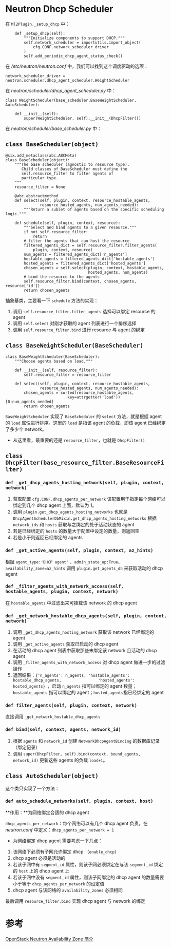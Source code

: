 # Neutron Dhcp Scheduler

在 `Ml2Plugin._setup_dhcp` 中：

```
    def _setup_dhcp(self):
        """Initialize components to support DHCP."""
        self.network_scheduler = importutils.import_object(
            cfg.CONF.network_scheduler_driver
        )
        self.add_periodic_dhcp_agent_status_check()
```

在 */etc/neutron/neutron.conf* 中，我们可以找到这个调度驱动的选项：

```
network_scheduler_driver = neutron.scheduler.dhcp_agent_scheduler.WeightScheduler
```

在 *neutron/scheduler/dhcp_agent_scheduler.py* 中：

```
class WeightScheduler(base_scheduler.BaseWeightScheduler, AutoScheduler):

    def __init__(self):
        super(WeightScheduler, self).__init__(DhcpFilter())
```

在 *neutron/scheduler/base_scheduler.py* 中：

## `class BaseScheduler(object)`

```
@six.add_metaclass(abc.ABCMeta)
class BaseScheduler(object):
    """The base scheduler (agnostic to resource type).                                                                                                                 
       Child classes of BaseScheduler must define the
       self.resource_filter to filter agents of
       particular type.
    """
    resource_filter = None

    @abc.abstractmethod
    def select(self, plugin, context, resource_hostable_agents,
               resource_hosted_agents, num_agents_needed):
        """Return a subset of agents based on the specific scheduling logic."""

    def schedule(self, plugin, context, resource):
        """Select and bind agents to a given resource."""
        if not self.resource_filter:
            return
        # filter the agents that can host the resource
        filtered_agents_dict = self.resource_filter.filter_agents(
            plugin, context, resource)
        num_agents = filtered_agents_dict['n_agents']
        hostable_agents = filtered_agents_dict['hostable_agents']
        hosted_agents = filtered_agents_dict['hosted_agents']
        chosen_agents = self.select(plugin, context, hostable_agents,
                                    hosted_agents, num_agents)
        # bind the resource to the agents
        self.resource_filter.bind(context, chosen_agents, resource['id'])
        return chosen_agents
```

抽象基类，主要看一下 `schedule` 方法的实现：

1. 调用 `self.resource_filter.filter_agents` 选择可以绑定 resource 的 agent
2. 调用 `self.select` 对刚才获取的 agent 列表进行一个排序选择
3. 调用 `self.resource_filter.bind` 进行 resource 与 agent 的绑定

## `class BaseWeightScheduler(BaseScheduler)`

```
class BaseWeightScheduler(BaseScheduler):
    """Choose agents based on load."""
 
    def __init__(self, resource_filter):
        self.resource_filter = resource_filter
 
    def select(self, plugin, context, resource_hostable_agents,
               resource_hosted_agents, num_agents_needed):
        chosen_agents = sorted(resource_hostable_agents,
                           key=attrgetter('load'))[0:num_agents_needed]
        return chosen_agents 
```

`BaseWeightScheduler` 实现了 `BaseScheduler` 的 `select` 方法，就是根据 agent 的 `load` 属性进行排序。这里的 `load` 是指该 agent 的负载，即该 agent 已经绑定了多少个 network。

* 从这里看，最重要的还是 `resource_filter`，也就是 `DhcpFilter()`

## `class DhcpFilter(base_resource_filter.BaseResourceFilter)`

### `def _get_dhcp_agents_hosting_network(self, plugin, context, network)`

1. 获取配置 `cfg.CONF.dhcp_agents_per_network` 该配置用于指定每个网络可以绑定到几个 dhcp agent 上面，默认为 1。
2. 调用 `plugin.get_dhcp_agents_hosting_networks` 也就是 `DhcpAgentSchedulerDbMixin.get_dhcp_agents_hosting_networks` 根据 `network_ids` 和 `hosts` 获取与之绑定的处于活动状态的 agent
3. 若是已经绑定的 `hosts` 的数量大于配置中设定的数量，则返回空
4. 若是小于则返回已经绑定的 agents

### `def _get_active_agents(self, plugin, context, az_hints)`

根据 `agent_type:'DHCP agent'` 、`admin_state_up:True`、`availability_zone=az_hints` 调用 `plugin.get_agents_db` 来获取活动的 dhcp agent

### `def _filter_agents_with_network_access(self, hostable_agents, plugin, context, network)`

在 `hostable_agents` 中过滤出来可挂载该 network 的 dhcp agent

### `def _get_network_hostable_dhcp_agents(self, plugin, context, network)`

1. 调用 `_get_dhcp_agents_hosting_network` 获取该 network 已经绑定的 agent
2. 调用 `_get_active_agents` 获取已启动的 dhcp agent
3. 在活动的 dhcp agent 列表中获取那些未绑定该 network 且活动的 dhcp agent
4. 调用 `_filter_agents_with_network_access` 对 dhcp agent 做进一步的过滤操作
5. 返回结果：`{'n_agents': n_agents, 'hostable_agents': hostable_dhcp_agents,                'hosted_agents': hosted_agents} `，启动 `n_agents` 指可以绑定的 agent 数量；`hostable_agents` 指可以绑定的 agent；`hosted_agents`指已经绑定的 agent

### `def filter_agents(self, plugin, context, network)`

直接调用 `_get_network_hostable_dhcp_agents`

### `def bind(self, context, agents, network_id)`

1. 根据 `agents` 和 `network_id` 创建 `NetworkDhcpAgentBinding` 的数据库记录（绑定记录）
2. 调用 `super(DhcpFilter, self).bind(context, bound_agents, network_id)` 更新这些 agents 的负载 `load+1`。

## `class AutoScheduler(object)`

这个类只实现了一个方法：

### `def auto_schedule_networks(self, plugin, context, host)`

**作用：**为网络绑定合适的 dhcp agent

`dhcp_agents_per_network`：每个网络可以有几个 dhcp agent 负责。在 *neutron.conf* 中定义：`dhcp_agents_per_network = 1`

* 为网络绑定 dhcp agent 需要考虑一下几点：
 1. 该网络下必须有子网允许绑定 dhcp （`enable_dhcp`）
 2. dhcp agent 必须是活动的
 3. 若该子网中有 `segment_id` 属性，则该子网必须绑定在与该 `segment_id` 绑定的 `host` 上的 dhcp agent 上
 4. 若该子网中没有 `segment_id` 属性，则该子网绑定的 dhcp agent 的数量需要小于等于 `dhcp_agents_per_network` 的设定值
 5. dhcp agent 与该网络的 `availability_zones` 必须相同

最后调用 `resource_filter.bind` 实现 dhcp agent 与 network 的绑定

# 参考

[OpenStack Neutron Availability Zone 简介](https://www.ibm.com/developerworks/cn/cloud/library/1607-openstack-neutron-availability-zone/)